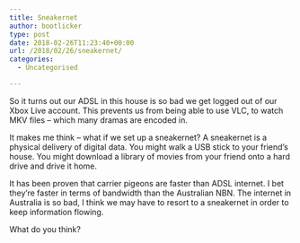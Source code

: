 ```yaml
---
title: Sneakernet
author: bootlicker
type: post
date: 2018-02-26T11:23:40+00:00
url: /2018/02/26/sneakernet/
categories:
  - Uncategorised

---
```

So it turns out our ADSL in this house is so bad we get logged out of our Xbox Live account. This prevents us from being able to use VLC, to watch MKV files &#8211; which many dramas are encoded in.

It makes me think &#8211; what if we set up a sneakernet? A sneakernet is a physical delivery of digital data. You might walk a USB stick to your friend&#8217;s house. You might download a library of movies from your friend onto a hard drive and drive it home.

It has been proven that carrier pigeons are faster than ADSL internet. I bet they&#8217;re faster in terms of bandwidth than the Australian NBN. The internet in Australia is so bad, I think we may have to resort to a sneakernet in order to keep information flowing.

What do you think?